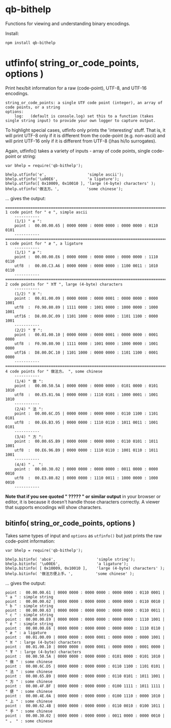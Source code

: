 # qb-bithelp

Functions for viewing and understanding binary encodings.

Install:

    npm install qb-bithelp
    

# utfinfo( string_or_code_points, options )

Print hex/bit information for a raw (code-point), UTF-8, and UTF-16 encodings.  

    string_or_code_points: a single UTF code point (integer), an array of code points, or a string
    options:
        log:   (default is console.log) set this to a function (takes single string input) to provide your own logger to capture output.
             

To highlight special cases, utfinfo only prints the 'interesting' stuff.  That is, 
it will print UTF-8 only if it is different from the code-point (e.g. non-ascii) and will 
print UTF-16 only if it is different from UTF-8 ()has hi/lo surrogates).

Again, utfinfo() takes a variety of inputs - array of code points, single code-point
or string:

    var bhelp = require('qb-bithelp');
    
    bhelp.utfinfo('e',                  'simple ascii');
    bhelp.utfinfo('\u00E6',             'a ligature');
    bhelp.utfinfo([ 0x10009, 0x10010 ], 'large (4-byte) characters' );
    bhelp.utfinfo('做法方。',            'some chinese');
    
... gives the output:

    ==============================================================================
    1 code point for " e ", simple ascii
        -----------
        (1/1) " e ":
        point :  00.00.00.65 | 0000 0000 : 0000 0000 : 0000 0000 : 0110 0101
        -----------
    ==============================================================================
    1 code point for " æ ", a ligature
        -----------
        (1/1) " æ ":
        point :  00.00.00.E6 | 0000 0000 : 0000 0000 : 0000 0000 : 1110 0110
        utf8  :  00.00.C3.A6 | 0000 0000 : 0000 0000 : 1100 0011 : 1010 0110
        -----------
    ==============================================================================
    2 code points for " 𐀉𐀐 ", large (4-byte) characters
        -----------
        (1/2) " 𐀉 ":
        point :  00.01.00.09 | 0000 0000 : 0000 0001 : 0000 0000 : 0000 1001
        utf8  :  F0.90.80.89 | 1111 0000 : 1001 0000 : 1000 0000 : 1000 1001
        utf16 :  D8.00.DC.09 | 1101 1000 : 0000 0000 : 1101 1100 : 0000 1001
        -----------
        (2/2) " 𐀐 ":
        point :  00.01.00.10 | 0000 0000 : 0000 0001 : 0000 0000 : 0001 0000
        utf8  :  F0.90.80.90 | 1111 0000 : 1001 0000 : 1000 0000 : 1001 0000
        utf16 :  D8.00.DC.10 | 1101 1000 : 0000 0000 : 1101 1100 : 0001 0000
        -----------
    ==============================================================================
    4 code points for " 做法方。 ", some chinese
        -----------
        (1/4) " 做 ":
        point :  00.00.50.5A | 0000 0000 : 0000 0000 : 0101 0000 : 0101 1010
        utf8  :  00.E5.81.9A | 0000 0000 : 1110 0101 : 1000 0001 : 1001 1010
        -----------
        (2/4) " 法 ":
        point :  00.00.6C.D5 | 0000 0000 : 0000 0000 : 0110 1100 : 1101 0101
        utf8  :  00.E6.B3.95 | 0000 0000 : 1110 0110 : 1011 0011 : 1001 0101
        -----------
        (3/4) " 方 ":
        point :  00.00.65.B9 | 0000 0000 : 0000 0000 : 0110 0101 : 1011 1001
        utf8  :  00.E6.96.B9 | 0000 0000 : 1110 0110 : 1001 0110 : 1011 1001
        -----------
        (4/4) " 。 ":
        point :  00.00.30.02 | 0000 0000 : 0000 0000 : 0011 0000 : 0000 0010
        utf8  :  00.E3.80.82 | 0000 0000 : 1110 0011 : 1000 0000 : 1000 0010
        -----------


**Note that if you see quoted " ????? " or similar output** in your browser or editor, it is because it
doesn't handle those characters correctly.  A viewer that supports encodings will show
characters.
        
## bitinfo( string_or_code_points, options )

Takes same types of input and <code>options</code> as <code>utfinfo()</code> but just prints the raw code-point 
information:

    var bhelp = require('qb-bithelp');

    bhelp.bitinfo( 'abcé',                  'simple string');
    bhelp.bitinfo( '\u00E6',                'a ligature');
    bhelp.bitinfo( [ 0x10009, 0x10010 ],    'large (4-byte) characters' );
    bhelp.bitinfo( '做法方便上手。',          'some chinese' );
    
... gives the output:

    point :  00.00.00.61 | 0000 0000 : 0000 0000 : 0000 0000 : 0110 0001 | " a " : simple string
    point :  00.00.00.62 | 0000 0000 : 0000 0000 : 0000 0000 : 0110 0010 | " b " : simple string
    point :  00.00.00.63 | 0000 0000 : 0000 0000 : 0000 0000 : 0110 0011 | " c " : simple string
    point :  00.00.00.E9 | 0000 0000 : 0000 0000 : 0000 0000 : 1110 1001 | " é " : simple string
    point :  00.00.00.E6 | 0000 0000 : 0000 0000 : 0000 0000 : 1110 0110 | " æ " : a ligature
    point :  00.01.00.09 | 0000 0000 : 0000 0001 : 0000 0000 : 0000 1001 | " 𐀉 " : large (4-byte) characters
    point :  00.01.00.10 | 0000 0000 : 0000 0001 : 0000 0000 : 0001 0000 | " 𐀐 " : large (4-byte) characters
    point :  00.00.50.5A | 0000 0000 : 0000 0000 : 0101 0000 : 0101 1010 | " 做 " : some chinese
    point :  00.00.6C.D5 | 0000 0000 : 0000 0000 : 0110 1100 : 1101 0101 | " 法 " : some chinese
    point :  00.00.65.B9 | 0000 0000 : 0000 0000 : 0110 0101 : 1011 1001 | " 方 " : some chinese
    point :  00.00.4F.BF | 0000 0000 : 0000 0000 : 0100 1111 : 1011 1111 | " 便 " : some chinese
    point :  00.00.4E.0A | 0000 0000 : 0000 0000 : 0100 1110 : 0000 1010 | " 上 " : some chinese
    point :  00.00.62.4B | 0000 0000 : 0000 0000 : 0110 0010 : 0100 1011 | " 手 " : some chinese
    point :  00.00.30.02 | 0000 0000 : 0000 0000 : 0011 0000 : 0000 0010 | " 。 " : some chinese
